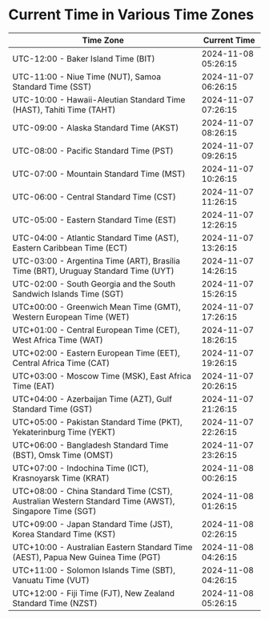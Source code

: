 # Current Time in Various Time Zones

| Time Zone | Current Time |
|-----------|--------------|
| UTC-12:00 - Baker Island Time (BIT) | 2024-11-08 05:26:15 |
| UTC-11:00 - Niue Time (NUT), Samoa Standard Time (SST) | 2024-11-07 06:26:15 |
| UTC-10:00 - Hawaii-Aleutian Standard Time (HAST), Tahiti Time (TAHT) | 2024-11-07 07:26:15 |
| UTC-09:00 - Alaska Standard Time (AKST) | 2024-11-07 08:26:15 |
| UTC-08:00 - Pacific Standard Time (PST) | 2024-11-07 09:26:15 |
| UTC-07:00 - Mountain Standard Time (MST) | 2024-11-07 10:26:15 |
| UTC-06:00 - Central Standard Time (CST) | 2024-11-07 11:26:15 |
| UTC-05:00 - Eastern Standard Time (EST) | 2024-11-07 12:26:15 |
| UTC-04:00 - Atlantic Standard Time (AST), Eastern Caribbean Time (ECT) | 2024-11-07 13:26:15 |
| UTC-03:00 - Argentina Time (ART), Brasília Time (BRT), Uruguay Standard Time (UYT) | 2024-11-07 14:26:15 |
| UTC-02:00 - South Georgia and the South Sandwich Islands Time (SGT) | 2024-11-07 15:26:15 |
| UTC±00:00 - Greenwich Mean Time (GMT), Western European Time (WET) | 2024-11-07 17:26:15 |
| UTC+01:00 - Central European Time (CET), West Africa Time (WAT) | 2024-11-07 18:26:15 |
| UTC+02:00 - Eastern European Time (EET), Central Africa Time (CAT) | 2024-11-07 19:26:15 |
| UTC+03:00 - Moscow Time (MSK), East Africa Time (EAT) | 2024-11-07 20:26:15 |
| UTC+04:00 - Azerbaijan Time (AZT), Gulf Standard Time (GST) | 2024-11-07 21:26:15 |
| UTC+05:00 - Pakistan Standard Time (PKT), Yekaterinburg Time (YEKT) | 2024-11-07 22:26:15 |
| UTC+06:00 - Bangladesh Standard Time (BST), Omsk Time (OMST) | 2024-11-07 23:26:15 |
| UTC+07:00 - Indochina Time (ICT), Krasnoyarsk Time (KRAT) | 2024-11-08 00:26:15 |
| UTC+08:00 - China Standard Time (CST), Australian Western Standard Time (AWST), Singapore Time (SGT) | 2024-11-08 01:26:15 |
| UTC+09:00 - Japan Standard Time (JST), Korea Standard Time (KST) | 2024-11-08 02:26:15 |
| UTC+10:00 - Australian Eastern Standard Time (AEST), Papua New Guinea Time (PGT) | 2024-11-08 04:26:15 |
| UTC+11:00 - Solomon Islands Time (SBT), Vanuatu Time (VUT) | 2024-11-08 04:26:15 |
| UTC+12:00 - Fiji Time (FJT), New Zealand Standard Time (NZST) | 2024-11-08 05:26:15 |
